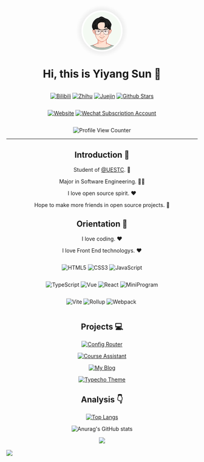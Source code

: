 <div align=center>

<img alt="Yiyang Sun" src="./assets/avatar.png" style="width: 100px; border-radius: 50%; border: #fff 4px solid; box-shadow: 0 0 8px 8px #efefef" />

# Hi, this is Yiyang Sun :wave:

<span style="display:flex; justify-content: center;">

[![Bilibili](https://img.shields.io/badge/dynamic/json?labelColor=FE7398&logo=bilibili&logoColor=white&label=bilibili%20fans&color=00aeec&query=%24.data.totalSubs&url=https%3A%2F%2Fapi.spencerwoo.com%2Fsubstats%2F%3Fsource%3Dbilibili%26queryKey%3D439734028)](https://space.bilibili.com/439734028)

&nbsp;

[![Zhihu](https://img.shields.io/badge/dynamic/json?color=142026&labelColor=0066ff&logo=zhihu&logoColor=white&label=zhihu%20fans&query=%24.data.totalSubs&url=https%3A%2F%2Fapi.spencerwoo.com%2Fsubstats%2F%3Fsource%3Dzhihu%26queryKey%3Dsyy11cn)](https://www.zhihu.com/people/syy11cn)

&nbsp;

[![Juejin](https://img.shields.io/badge/juejin-%E5%AD%99%E8%BD%B6%E6%89%AC-1e80ff?logo=bytedance)](https://juejin.cn/user/4010632618185038)

&nbsp;

[![Github Stars](https://img.shields.io/github/stars/syy11cn?color=faf408&label=github%20stars&logo=github)](https://github.com/syy11cn)

</span>

<span style="display:flex; justify-content: center;">

[![Website](https://img.shields.io/badge/personal%20website-syy11.cn-b860ff?logo=html5&logoColor=white&labelColor=red)](https://syy11.cn)

&nbsp;

[![Wechat Subscription Account](https://img.shields.io/badge/subscription%20account-%E5%AD%99%E8%BD%B6%E6%89%AC-1e80ff?logo=wechat)](https://mp.weixin.qq.com/mp/profile_ext?action=home&__biz=MzIwNzQxNTgxNQ==&scene=124#wechat_redirect)

</span>

![Profile View Counter](https://komarev.com/ghpvc/?username=syy11cn)

---

## Introduction :raised_hands:

Student of [@UESTC](https://github.com/uestcer). :school:

Major in Software Engineering. :man_technologist:

I love open source spirit. :heart:

Hope to make more friends in open source projects. :eyes:

## Orientation :dart:

I love coding. :heart:

I love Front End technologys. :heart:

<span style="display:flex; justify-content: center;">

![HTML5](https://img.shields.io/badge/-HTML5-red?logo=html5&logoColor=white)

&nbsp;

![CSS3](https://img.shields.io/badge/-CSS3-blue?logo=css3&logoColor=white)

&nbsp;

![JavaScript](https://img.shields.io/badge/-JavaScript-yellow?logo=javascript&logoColor=white)

</span>

<span style="display:flex; justify-content: center;">

![TypeScript](https://img.shields.io/badge/-TypeScript-blue?logo=typescript&logoColor=white)

&nbsp;

![Vue](https://img.shields.io/badge/-Vue-34495e?logo=vue.js)

&nbsp;

![React](https://img.shields.io/badge/-React-282c34?logo=react)

&nbsp;

![MiniProgram](https://img.shields.io/badge/-MiniProgram-07c160?logo=wechat&logoColor=white)

</span>

<span style="display:flex; justify-content: center;">

![Vite](https://img.shields.io/badge/-Vite-646cff?logo=vite&logoColor=white)

&nbsp;

![Rollup](https://img.shields.io/badge/-Rollup-ef3335?logo=rollup.js&logoColor=white)

&nbsp;

![Webpack](https://img.shields.io/badge/-Webpack-1a6bac?logo=webpack)

&nbsp;

</span>

## Projects :computer:

[![Config Router](https://github-readme-stats.vercel.app/api/pin/?username=syy11cn&repo=config-router)](https://github.com/syy11cn/config-router)

[![Course Assistant](https://github-readme-stats.vercel.app/api/pin/?username=syy11cn&repo=course-assistant-miniprogram-fe)](https://github.com/syy11cn/course-assistant-miniprogram-fe)

[![My Blog](https://github-readme-stats.vercel.app/api/pin/?username=syy11cn&repo=my-blog)](https://github.com/syy11cn/my-blog)

[![Typecho Theme](https://github-readme-stats.vercel.app/api/pin/?username=syy11cn&repo=18px-Typecho-Theme)](https://github.com/syy11cn/18px-Typecho-Theme)

## Analysis :point_down:

[![Top Langs](https://github-readme-stats.vercel.app/api/top-langs/?username=anuraghazra&layout=compact)](https://github.com/anuraghazra/github-readme-stats)

![Anurag's GitHub stats](https://github-readme-stats.vercel.app/api?username=syy11cn&show_icons=true&bg_color=30,e96443,904e95&title_color=fff&text_color=fff)

![](https://github-profile-trophy.vercel.app/?username=syy11cn&theme=flat&column=7&margin-w=10)

</div>

![](https://hit.yhype.me/github/profile?user_id=57290456)
